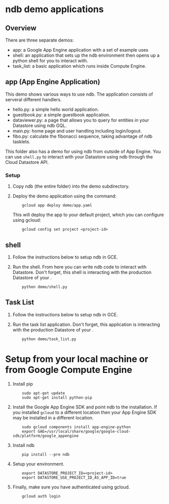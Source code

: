 # ndb demo applications

## Overview

There are three separate demos:

* app: a Google App Engine application with a set of example uses
* shell: an application that sets up the ndb environment then opens up a python shell for you to interact with.
* task_list: a basic application which runs inside Compute Engine.

## app (App Engine Application)

This demo shows various ways to use ndb. The application consists of serveral
different handlers.
* hello.py: a simple hello world application.
* guestbook.py: a simple guestbook application.
* dataviewer.py: a page that allows you to query for entities in your Datastore
  using ndb GQL.
* main.py: home page and user handling including login/logout.
* fibo.py: calculate the fibonacci sequence, taking advantage of ndb tasklets.

This folder also has a demo for using ndb from outside of App Engine. You can use `shell.py` to interact with your Datastore using ndb through the Cloud Datastore API.

### Setup

1. Copy ndb (the entire folder) into the demo subdirectory.
2. Deploy the demo application using the command:

           gcloud app deploy demo/app.yaml

    This will deploy the app to your default project, which you can configure using gcloud:

           gcloud config set project <project-id>

## shell

1. Follow the instructions below to setup ndb in GCE.

2. Run the shell. From here you can write ndb code to interact with Datastore. Don't forget, this shell is interacting with the production Datastore of your <project-id>.

           python demo/shell.py

## Task List

1. Follow the instructions below to setup ndb in GCE.

2. Run the task list application. Don't forget, this application is interacting with the production Datastore of your <project-id>.

           python demo/task_list.py

# Setup from your local machine or from Google Compute Engine

1. Install pip

           sudo apt-get update
           sudo apt-get install python-pip

2. Install the Google App Engine SDK and point ndb to the installation. If you installed `gcloud` to a different location then your App Engine SDK may be installed in a different location. 

           sudo gcloud components install app-engine-python
           export GAE=/usr/local/share/google/google-cloud-sdk/platform/google_appengine

3. Install ndb

           pip install --pre ndb

4. Setup your environment.

           export DATASTORE_PROJECT_ID=<project-id>
           export DATASTORE_USE_PROJECT_ID_AS_APP_ID=true

5. Finally, make sure you have authenticated using gcloud.

           gcloud auth login

